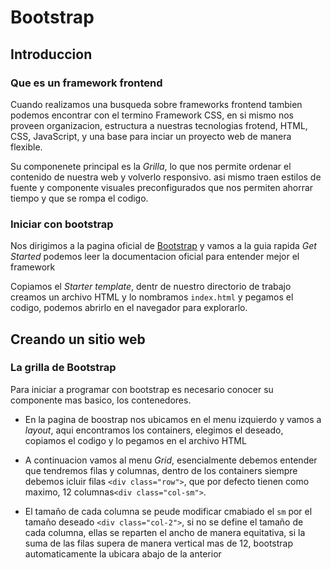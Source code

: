 # Bootstrap
## Introduccion
### Que es un framework frontend
Cuando realizamos una busqueda sobre frameworks frontend tambien podemos encontrar con el termino Framework CSS, en si mismo nos proveen organizacion, estructura a nuestras tecnologias frotend, HTML, CSS, JavaScript, y una base para inciar un proyecto web de manera flexible.

Su componenete principal es la *Grilla*, lo que nos permite ordenar el contenido de nuestra web y volverlo responsivo. asi mismo traen estilos de fuente y componente visuales preconfigurados que nos permiten ahorrar tiempo y que se rompa el codigo.

### Iniciar con bootstrap
Nos dirigimos a la pagina oficial de [Bootstrap](https://getbootstrap.com/) y vamos a la guia rapida *Get Started* podemos leer la documentacion oficial para entender mejor el framework

Copiamos el *Starter template*, dentr de nuestro directorio de trabajo creamos un archivo HTML y lo nombramos `index.html` y pegamos el codigo, podemos abrirlo en el navegador para explorarlo.

## Creando un sitio web
### La grilla de Bootstrap
Para iniciar a programar con bootstrap es necesario conocer su componente mas basico, los contenedores.

- En la pagina de boostrap nos ubicamos en el menu izquierdo y vamos a *layout*, aqui encontramos los containers, elegimos el deseado, copiamos el codigo y lo pegamos en el archivo HTML

- A continuacion vamos al menu *Grid*, esencialmente debemos entender que tendremos filas y columnas, dentro de los containers siempre debemos icluir filas `<div class="row">`, que por defecto tienen como maximo, 12 columnas`<div class="col-sm">`.

- El tamaño de cada columna se peude modificar cmabiado el `sm` por el tamaño deseado `<div class="col-2">`, si no se define el tamaño de cada columna, ellas se reparten el ancho de manera equitativa, si la suma de las filas supera de manera vertical mas de 12, bootstrap automaticamente la ubicara abajo de la anterior

